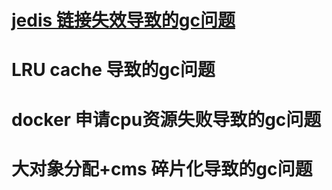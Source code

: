 # [jedis 链接失效导致的gc问题](https://github.com/whodarewin/knowledge_hierarchy/blob/master/high_performance/gc/sample/jedis_gc.md)
# LRU cache 导致的gc问题
# docker 申请cpu资源失败导致的gc问题
# 大对象分配+cms 碎片化导致的gc问题